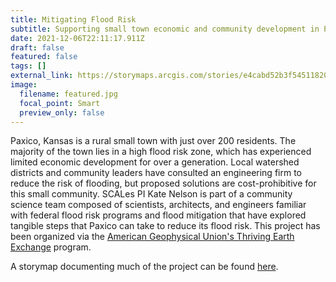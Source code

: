 ```yaml
---
title: Mitigating Flood Risk
subtitle: Supporting small town economic and community development in Paxico, Kansas
date: 2021-12-06T22:11:17.911Z
draft: false
featured: false
tags: []
external_link: https://storymaps.arcgis.com/stories/e4cabd52b3f54511820e3d58b3cbe498
image:
  filename: featured.jpg
  focal_point: Smart
  preview_only: false
---
```

Paxico, Kansas is a rural small town with just over 200 residents. The majority of the town lies in a high flood risk zone, which has experienced limited economic development for over a generation. Local watershed districts and community leaders have consulted an engineering firm to reduce the risk of flooding, but proposed solutions are cost-prohibitive for this small community. SCALes PI Kate Nelson is part of a community science team composed of scientists, architects, and engineers familiar with federal flood risk programs and flood mitigation that have explored tangible steps that Paxico can take to reduce its flood risk. This project has been organized via the [American Geophysical Union's Thriving Earth Exchange](https://thrivingearthexchange.org/project/paxico-ks/) program.

A storymap documenting much of the project can be found [here](https://storymaps.arcgis.com/stories/e4cabd52b3f54511820e3d58b3cbe498).